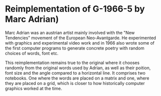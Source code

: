 # Reimplementation of G-1966-5 by Marc Adrian)

Marc Adrian was an austrian artist mainly involved with the "New Tendencies" movement of the European Neo-Avantgarde. He experimented with graphics and experimental video work and in 1966 also wrote some of the first computer programs to generate concrete poetry with random choices of words, font etc.

This reimplementation remains true to the original where it chooses randomly from the original words used by Adrian, as well as their poition, font size and the angle compared to a horizontal line. It comprises two notebooks. One where the words are placed on a matrix and one, where they are placed on a grid, which is closer to how historically computer graphics worked at the time. 
